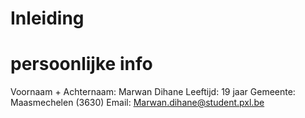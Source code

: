 # Inleiding

# persoonlijke info
Voornaam + Achternaam: Marwan Dihane
Leeftijd: 19 jaar
Gemeente: Maasmechelen (3630)
Email: Marwan.dihane@student.pxl.be
